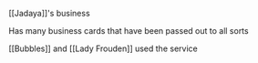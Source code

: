 [[Jadaya]]'s business

Has many business cards that have been passed out to all sorts

[[Bubbles]] and [[Lady Frouden]] used the service